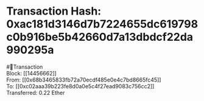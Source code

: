 
Transaction Hash: 0xac181d3146d7b7224655dc619798c0b916be5b42660d7a13dbdcf22da990295a
====================================================================================
  
#💸Transaction  
Block: [[14456662]]  
From: [[0x68b3465833fb72a70ecdf485e0e4c7bd8665fc45]]  
To: [[0xc02aaa39b223fe8d0a0e5c4f27ead9083c756cc2]]  
Transferred: 0.22 Ether
